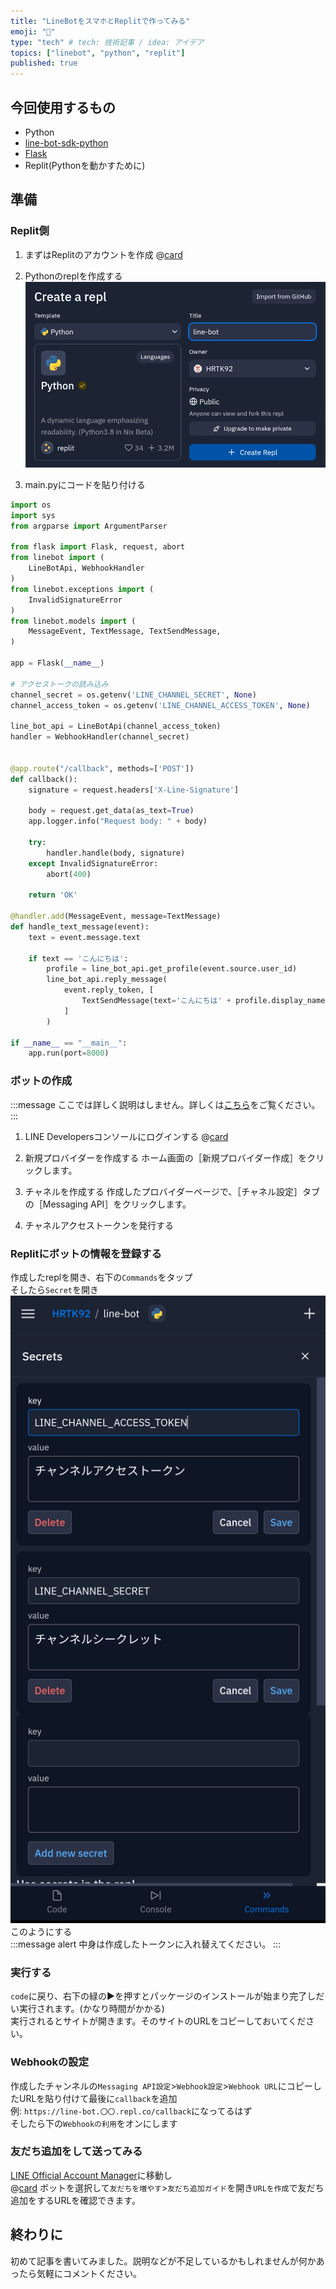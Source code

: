 ```yaml
---
title: "LineBotをスマホとReplitで作ってみる"
emoji: "🌟"
type: "tech" # tech: 技術記事 / idea: アイデア
topics: ["linebot", "python", "replit"]
published: true
---
```


## 今回使用するもの

- Python
- [line-bot-sdk-python](https://github.com/line/line-bot-sdk-python)
- [Flask](https://github.com/pallets/flask)
- Replit(Pythonを動かすために)

## 準備

### Replit側

1. まずはReplitのアカウントを作成
@[card](https://replit.com/)

2. Pythonのreplを作成する
![replit-create-python](/images/line-bot-on-replit/replit-create-python.png)

3. main.pyにコードを貼り付ける

```py
import os
import sys
from argparse import ArgumentParser

from flask import Flask, request, abort
from linebot import (
    LineBotApi, WebhookHandler
)
from linebot.exceptions import (
    InvalidSignatureError
)
from linebot.models import (
    MessageEvent, TextMessage, TextSendMessage,
)

app = Flask(__name__)

# アクセストークの読み込み
channel_secret = os.getenv('LINE_CHANNEL_SECRET', None)
channel_access_token = os.getenv('LINE_CHANNEL_ACCESS_TOKEN', None)

line_bot_api = LineBotApi(channel_access_token)
handler = WebhookHandler(channel_secret)


@app.route("/callback", methods=['POST'])
def callback():
    signature = request.headers['X-Line-Signature']

    body = request.get_data(as_text=True)
    app.logger.info("Request body: " + body)

    try:
        handler.handle(body, signature)
    except InvalidSignatureError:
        abort(400)

    return 'OK'

@handler.add(MessageEvent, message=TextMessage)
def handle_text_message(event):
    text = event.message.text

    if text == 'こんにちは':
        profile = line_bot_api.get_profile(event.source.user_id)
        line_bot_api.reply_message(
            event.reply_token, [
                TextSendMessage(text='こんにちは' + profile.display_name + 'さん')
            ]
        )

if __name__ == "__main__":
    app.run(port=8000)
```

### ボットの作成

:::message
ここでは詳しく説明はしません。詳しくは[こちら](https://developers.line.biz/ja/docs/messaging-api/getting-started/)をご覧ください。
:::

1. LINE Developersコンソールにログインする
@[card](https://developers.line.biz/console/)

2. 新規プロバイダーを作成する
ホーム画面の［新規プロバイダー作成］をクリックします。

3. チャネルを作成する
作成したプロバイダーページで、［チャネル設定］タブの［Messaging API］をクリックします。

4. チャネルアクセストークンを発行する

### Replitにボットの情報を登録する

作成したreplを開き、右下の`Commands`をタップ  
そしたら`Secret`を開き  
![replit-set-env](/images/line-bot-on-replit/replit-set-env.png)  
このようにする  
:::message alert
中身は作成したトークンに入れ替えてください。
:::

### 実行する

`code`に戻り、右下の緑の▶を押すとパッケージのインストールが始まり完了しだい実行されます。(かなり時間がかかる)  
実行されるとサイトが開きます。そのサイトのURLをコピーしておいてください。

### Webhookの設定

作成したチャンネルの`Messaging API設定`>`Webhook設定`>`Webhook URL`にコピーしたURLを貼り付けて最後に`callback`を追加  
例: `https://line-bot.〇〇.repl.co/callback`になってるはず  
そしたら下の`Webhookの利用`をオンにします  

### 友だち追加をして送ってみる

[LINE Official Account Manager](https://manager.line.biz/)に移動し  
@[card](https://manager.line.biz/)
ボットを選択して`友だちを増やす`>`友だち追加ガイド`を開き`URLを作成`で友だち追加をするURLを確認できます。

## 終わりに

初めて記事を書いてみました。説明などが不足しているかもしれませんが何かあったら気軽にコメントください。
